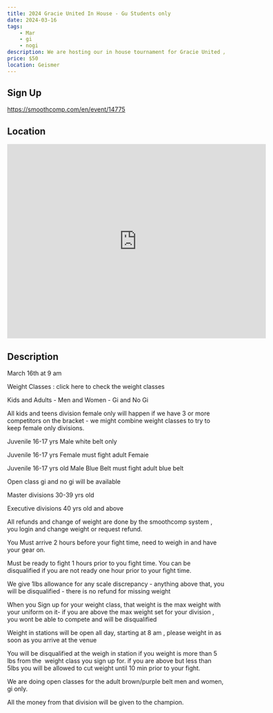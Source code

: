 ```yaml
---
title: 2024 Gracie United In House - Gu Students only
date: 2024-03-16
tags:
    - Mar
    - gi 
    - nogi 
description: We are hosting our in house tournament for Gracie United /Team Jucao students only
price: $50
location: Geismer
---
```

## Sign Up
https://smoothcomp.com/en/event/14775

## Location
<iframe src="https://www.google.com/maps/embed?pb=!1m18!1m12!1m3!1d12345.6789!2d-91.0119629!3d30.2008891!2m3!1f0!2f0!3f0!3m2!1i1024!2i768!4f13.1!3m3!1m2!1s0x0%3A0x0!2z30.2008891!5e0!3m2!1sen!2sus!4v1234567890" width="600" height="450" style="border:0;" allowfullscreen="" loading="lazy"></iframe>

## Description
March 16th at 9 am 


Weight Classes : click here to check the weight classes


Kids and Adults - Men and Women - Gi and No Gi


All kids and teens division female only will happen if we have 3 or more competitors on the bracket - we might combine weight classes to try to keep female only divisions.


Juvenile 16-17 yrs Male white belt only


Juvenile 16-17 yrs Female must fight adult Femaie


Juvenile 16-17 yrs old Male Blue Belt must fight adult blue belt


Open class gi and no gi will be available


Master divisions 30-39 yrs old


Executive divisions 40 yrs old and above 


All refunds and change of weight are done by the smoothcomp system , you login and change weight or request refund.


You Must arrive 2 hours before your fight time, need to weigh in and have your gear on.


Must be ready to fight 1 hours prior to you fight time. You can be disqualified if you are not ready one hour prior to your fight time.


We give 1lbs allowance for any scale discrepancy - anything above that, you will be disqualified - there is no refund for missing weight 


When you Sign up for your weight class, that weight is the max weight with your uniform on it- if you are above the max weight set for your division , you wont be able to compete and will be disqualified 


Weight in stations will be open all day, starting at 8 am , please weight in as soon as you arrive at the venue


You will be disqualified at the weigh in station if you weight is more than 5 lbs from the  weight class you sign up for. if you are above but less than 5lbs you will be allowed to cut weight until 10 min prior to your fight.


We are doing open classes for the adult brown/purple belt men and women, gi only.


All the money from that division will be given to the champion.